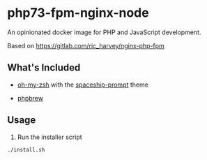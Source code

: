 # php73-fpm-nginx-node
An opinionated docker image for PHP and JavaScript development.

Based on https://gitlab.com/ric_harvey/nginx-php-fpm

## What's Included

* [oh-my-zsh](https://github.com/robbyrussell/oh-my-zsh) with the [spaceship-prompt](https://github.com/denysdovhan/spaceship-prompt) theme

* [phpbrew](https://github.com/phpbrew/phpbrew)



## Usage

1. Run the installer script

```bash
./install.sh
```
